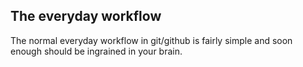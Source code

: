 The everyday workflow
---------------------

The normal everyday workflow in git/github is fairly simple and soon enough should be ingrained in your brain.
